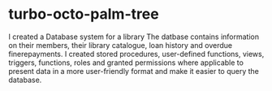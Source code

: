 # turbo-octo-palm-tree
I created a Database system for a library
The datbase contains information on their members, their library catalogue, loan history and overdue finerepayments.
I created stored procedures, user-defined functions, views, triggers, functions, roles and granted permissions where applicable to present data in a more user-friendly format and make it easier to query the database. 

